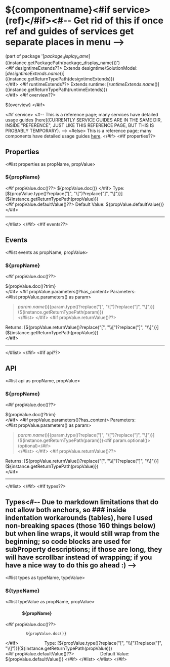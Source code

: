# ${componentname}<#if service> (ref)</#if><#-- Get rid of this if once ref and guides of services get separate places in menu -->
(part of package '[${package_display_name}](${instance.getPackagePath(package_display_name)})')  
<#if designtimeExtends??>
Extends designtime/SolutionModel: [${designtimeExtends.name()}](${instance.getReturnTypePath(designtimeExtends)})  
</#if>
<#if runtimeExtends??>
Extends runtime: [${runtimeExtends.name()}](${instance.getReturnTypePath(runtimeExtends)})  
</#if>
<#if overview??>

${overview}
</#if>

<#if service>
<#-- This is a reference page; many services have detailed usage guides [here](CURRENTLY SERVICE GUIDES ARE IN THE SAME DIR, INSIDE "REFERENCE", JUST LIKE THIS REFERENCE PAGE, BUT THIS IS PROBABLY TEMPORARY). -->
<#else>
This is a reference page; many components have detailed usage guides [here](../../../../guides/develop/application-design/ui-components).
</#if>
<#if properties??>

## Properties

<#list properties as propName, propValue>
### ${propName}
<#if propValue.doc()??>
${propValue.doc()}  
</#if>
Type: [${propValue.type()?replace("[", "\\[")?replace("]", "\\]")}](${instance.getReturnTypePath(propValue)})  
<#if propValue.defaultValue()??>
Default Value: ${propValue.defaultValue()}  
</#if>
***
</#list>
</#if>
<#if events??>

## Events

<#list events as propName, propValue>
### ${propName}
<#if propValue.doc()??>

${propValue.doc()?trim}  
</#if>
<#if propValue.parameters()?has_content>
Parameters:  
<#list propValue.parameters() as param> 
> ${param.name()} [${param.type()?replace("[", "\\[")?replace("]", "\\]")}](${instance.getReturnTypePath(param)})  
</#list>
</#if>
<#if propValue.returnValue()??>

Returns: [${propValue.returnValue()?replace("[", "\\[")?replace("]", "\\]")}](${instance.getReturnTypePath(propValue)})  
</#if>
***
</#list>
</#if>
<#if api??>

## API

<#list api as propName, propValue>
### ${propName}
<#if propValue.doc()??>

${propValue.doc()?trim}  
</#if>
<#if propValue.parameters()?has_content>
Parameters:  
<#list propValue.parameters() as param> 
> ${param.name()} [${param.type()?replace("[", "\\[")?replace("]", "\\]")}](${instance.getReturnTypePath(param)})<#if param.optional()> (optional)</#if>  
</#list>
</#if>
<#if propValue.returnValue()??>

Returns: [${propValue.returnValue()?replace("[", "\\[")?replace("]", "\\]")}](${instance.getReturnTypePath(propValue)})  
</#if>
***
 </#list>
</#if>
<#if types??>

## Types<#-- Due to markdown limitations that do not allow both anchors, so ### inside indentation workarounds (tables), here I used non-breaking spaces (those 160 things below) but when line wraps, it would still wrap from the beginning; so code blocks are used for subProperty descriptions; if those are long, they will have scrollbar instead of wrapping; if you have a nice way to do this go ahead :) -->

<#list types as typeName, typeValue>
### ${typeName}
<#list typeValue as propName, propValue>
#### &#160;&#160;&#160;&#160;&#160;&#160;&#160;&#160;&#160;&#160;&#160;&#160;&#160;&#160;&#160;&#160;${propName}
<#if propValue.doc()??>
```
         ${propValue.doc()}
```
</#if>
&#160;&#160;&#160;&#160;&#160;&#160;&#160;&#160;&#160;&#160;&#160;&#160;&#160;&#160;&#160;&#160;&#160;&#160;&#160;&#160;Type: [${propValue.type()?replace("[", "\\[")?replace("]", "\\]")}](${instance.getReturnTypePath(propValue)})<br/>
<#if propValue.defaultValue()??>
&#160;&#160;&#160;&#160;&#160;&#160;&#160;&#160;&#160;&#160;&#160;&#160;&#160;&#160;&#160;&#160;&#160;&#160;&#160;&#160;Default Value: ${propValue.defaultValue()}
</#if>
</#list>
</#list>
</#if>